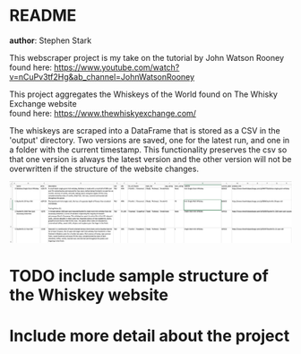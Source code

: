 # README
**author**: Stephen Stark

This webscraper project is my take on the tutorial by John Watson Rooney 
found here: https://www.youtube.com/watch?v=nCuPv3tf2Hg&ab_channel=JohnWatsonRooney

This project aggregates the Whiskeys of the World found on The Whisky Exchange website \
found here: https://www.thewhiskyexchange.com/

The whiskeys are scraped into a DataFrame that is stored as a CSV in the 'output' directory. Two versions are saved, 
one for the latest run, and one in a folder with the current timestamp. This functionality preserves the csv so that one
version is always the latest version and the other version will not be overwritten if the structure of the website 
changes.

<div align="center">
    <img src="/screenshots/screen1.jpg" title="Sample Output" alt="Screenshot of the CSV output opened in excel to show the sample format."></img> 
</div>

# TODO include sample structure of the Whiskey website
# Include more detail about the project